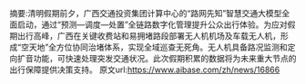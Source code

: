 摘要:清明假期前夕，广西交通投资集团计算中心的“路网先知”智慧交通大模型全面启动，通过“预测—调度—处置”全链路数字化管理提升公众出行体验。为应对假期出行高峰，广西在关键收费站和易拥堵路段部署无人机机场及车载无人机，形成“空天地”全方位协同治堵体系，实现全域巡查无死角。无人机具备路况监测和定向扩音功能，可快速处理突发交通状况。此次假期积累的数据将为未来重大节点的出行保障提供决策支持。
原文url:https://www.aibase.com/zh/news/16866